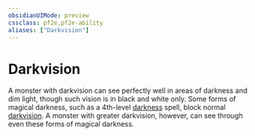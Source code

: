 ```yaml
---
obsidianUIMode: preview
cssclass: pf2e,pf2e-ability
aliases: ["Darkvision"]
---
```

# Darkvision

A monster with darkvision can see perfectly well in areas of darkness and dim light, though such vision is in black and white only. Some forms of magical darkness, such as a 4th-level [darkness](compendium/spells/darkness.md) spell, block normal [darkvision](rules/abilities/darkvision.md). A monster with greater darkvision, however, can see through even these forms of magical darkness.